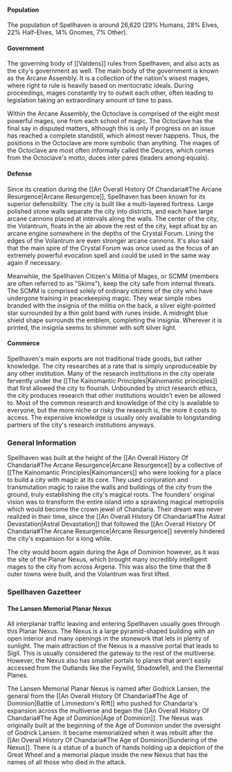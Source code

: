 #### Population
The population of Spellhaven is around 26,620 (29% Humans, 28% Elves, 22% Half-Elves, 14% Gnomes, 7% Other).

#### Government
The governing body of [[Valdens]] rules from Spellhaven, and also acts as the city's government as well. The main body of the government is known as the Arcane Assembly. It is a collection of the nation's wisest mages, where right to rule is heavily based on meritocratic ideals. During proceedings, mages constantly try to outwit each other, often leading to legislation taking an extraordinary amount of time to pass.

Within the Arcane Assembly, the Octoclave is comprised of the eight most powerful mages, one from each school of magic. The Octoclave has the final say in disputed matters, although this is only if progress on an issue has reached a complete standstill, which almost never happens. Thus, the positions in the Octoclave are more symbolic than anything. The mages of the Octoclave are most often informally called the Deuces, which comes from the Octoclave's motto, duces inter pares (leaders among equals).

#### Defense
Since its creation during the [[An Overall History Of Chandaria#The Arcane Resurgence|Arcane Resurgence]], Spellhaven has been known for its superior defensibility. The city is built like a multi-layered fortress. Large polished stone walls separate the city into districts, and each have large arcane cannons placed at intervals along the walls. The center of the city, the Volantrum, floats in the air above the rest of the city, kept afloat by an arcane engine somewhere in the depths of the Crystal Forum. Lining the edges of the Volantrum are even stronger arcane cannons. It's also said that the main spire of the Crystal Forum was once used as the focus of an extremely powerful evocation spell and could be used in the same way again if necessary.

Meanwhile, the Spellhaven Citizen's Militia of Mages, or SCMM (members are often referred to as "Skims"), keep the city safe from internal threats. The SCMM is comprised solely of ordinary citizens of the city who have undergone training in peacekeeping magic. They wear simple robes branded with the insignia of the militia on the back, a silver eight-pointed star surrounded by a thin gold band with runes inside. A midnight blue shield shape surrounds the emblem, completing the insignia. Wherever it is printed, the insignia seems to shimmer with soft silver light.

#### Commerce
Spellhaven's main exports are not traditional trade goods, but rather knowledge. The city researches at a rate that is simply unproduceable by any other institution. Many of the research institutions in the city operate fervently under the [[The Kainomantic Principles|Kainomantic principles]] that first allowed the city to flourish. Unbounded by strict research ethics, the city produces research that other institutions wouldn't even be allowed to. Most of the common research and knowledge of the city is available to everyone, but the more niche or risky the research is, the more it costs to access. The expensive knowledge is usually only available to longstanding partners of the city's research institutions anyways.

### General Information
Spellhaven was built at the height of the [[An Overall History Of Chandaria#The Arcane Resurgence|Arcane Resurgence]] by a collective of [[The Kainomantic Principles|Kainomancers]] who were looking for a place to build a city with magic at its core. They used conjuration and transmutation magic to raise the walls and buildings of the city from the ground, truly establishing the city's magical roots. The founders' original vision was to transform the entire island into a sprawling magical metropolis which would become the crown jewel of Chandaria. Their dream was never realized in their time, since the [[An Overall History Of Chandaria#The Astral Devastation|Astral Devastation]] that followed the [[An Overall History Of Chandaria#The Arcane Resurgence|Arcane Resurgence]] severely hindered the city's expansion for a long while.

The city would boom again during the Age of Dominion however, as it was the site of the Planar Nexus, which brought many incredibly intelligent mages to the city from across Argena. This was also the time that the 8 outer towns were built, and the Volantrum was first lifted.

### Spellhaven Gazetteer
#### The Lansen Memorial Planar Nexus
All interplanar traffic leaving and entering Spellhaven usually goes through this Planar Nexus. The Nexus is a large pyramid-shaped building with an open interior and many openings in the stonework that lets in plenty of sunlight. The main attraction of the Nexus is a massive portal that leads to Sigil. This is usually considered the gateway to the rest of the multiverse. However, the Nexus also has smaller portals to planes that aren't easily accessed from the Outlands like the Feywild, Shadowfell, and the Elemental Planes.

The Lansen Memorial Planar Nexus is named after Godrick Lansen, the general from the [[An Overall History Of Chandaria#The Age of Dominion|Battle of Limmedorn's Rift]] who pushed for Chandaria's expansion across the multiverse and began the [[An Overall History Of Chandaria#The Age of Dominion|Age of Dominion]]. The Nexus was originally built at the beginning of the Age of Dominion under the oversight of Godrick Lansen. It became memorialized when it was rebuilt after the [[An Overall History Of Chandaria#The Age of Dominion|Sundering of the Nexus]]. There is a statue of a bunch of hands holding up a depiction of the Great Wheel and a memorial plaque inside the new Nexus that has the names of all those who died in the attack.